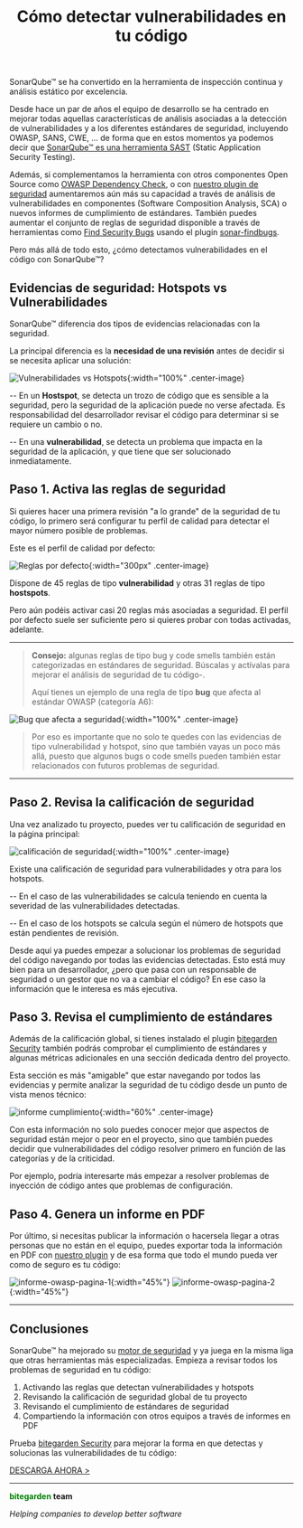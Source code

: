 ﻿---
layout: post_es
title: Cómo detectar vulnerabilidades en tu código
description: SonarQube™ se ha convertido en la herramienta de inspección continua y análisis estático por excelencia. Desde hace un par de años el equipo de desarrollo se ha centrado en mejorar todas aquellas características de análisis asociadas a la detección de vulnerabilidades y a los diferentes estándares de seguridad, incluyendo OWASP, SANS, CWE, ...

english: how-to-detect-vulnerabilities-in-your-code
permalink: como-detectar-vulnerabilidades-en-el-codigo
---

SonarQube™ se ha convertido en la herramienta de inspección continua y análisis estático por excelencia. 

Desde hace un par de años el equipo de desarrollo se ha centrado en mejorar todas aquellas características de análisis
asociadas a la detección de vulnerabilidades y a los diferentes estándares de seguridad, incluyendo OWASP, SANS, CWE, ... 
de forma que en estos momentos ya podemos decir que [SonarQube™ es una herramienta SAST](https://www.sonarqube.org/features/security/) 
(Static Application Security Testing). 

Además, si complementamos la herramienta con otros componentes Open Source como 
[OWASP Dependency Check](https://owasp.org/www-project-dependency-check/), o con [nuestro plugin de
seguridad](/sonarqube-security) aumentaremos aún más su capacidad a través de análisis de vulnerabilidades en 
componentes (Software Composition Analysis, SCA) o nuevos informes de cumplimiento de estándares. También puedes aumentar
el conjunto de reglas de seguridad disponible a través de herramientas como [Find Security Bugs](https://find-sec-bugs.github.io)
usando el plugin [sonar-findbugs](https://github.com/spotbugs/sonar-findbugs).

Pero más allá de todo esto, ¿cómo detectamos vulnerabilidades en el código con SonarQube™?

## **Evidencias de seguridad:** Hotspots vs Vulnerabilidades

SonarQube™ diferencia dos tipos de evidencias relacionadas con la seguridad.

La principal diferencia es la **necesidad de una revisión** antes de decidir si se necesita aplicar una solución:

![Vulnerabilidades vs Hotspots](/img/posts/hotspots-vulnerabilities.png){:width="100%" .center-image}

-- En un **Hostspot**, se detecta un trozo de código que es sensible a la seguridad, pero la seguridad de la aplicación 
puede no verse afectada. Es responsabilidad del desarrollador revisar el código para determinar si se requiere un cambio o 
no.

-- En una **vulnerabilidad**, se detecta un problema que impacta en la seguridad de la aplicación, y que tiene que ser
solucionado inmediatamente.

## **Paso 1.** Activa las reglas de seguridad

Si quieres hacer una primera revisión "a lo grande" de la seguridad de tu código, lo primero será configurar tu perfil
de calidad para detectar el mayor número posible de problemas.

Este es el perfil de calidad por defecto: 

![Reglas por defecto](/img/posts/default-security-rules.png){:width="300px" .center-image}

Dispone de 45 reglas de tipo **vulnerabilidad** y otras 31 reglas de tipo **hostspots**. 

Pero aún podéis activar casi 20 reglas más asociadas a seguridad. El perfil por defecto suele ser suficiente pero si 
quieres probar con todas activadas, adelante.

---
> **Consejo:** algunas reglas de tipo bug y code smells también están 
> categorizadas en estándares de seguridad. Búscalas y actívalas para mejorar el análisis de seguridad de tu código-.
>
> Aquí tienes un ejemplo de una regla de tipo **bug** que afecta al estándar OWASP (categoría A6):

![Bug que afecta a seguridad](/img/posts/bug-security-rule.png){:width="100%" .center-image}

> Por eso es importante que no solo te quedes con las evidencias de tipo vulnerabilidad y hotspot, sino que también vayas
> un poco más allá, puesto que algunos bugs o code smells pueden también estar relacionados con futuros problemas de seguridad.

---

## **Paso 2.** Revisa la calificación de seguridad

Una vez analizado tu proyecto, puedes ver tu calificación de seguridad en la página principal:


![calificación de seguridad](/img/posts/overall-security-rating.png){:width="100%" .center-image}

Existe una calificación de seguridad para vulnerabilidades y otra para los hotspots. 

-- En el caso de las vulnerabilidades se calcula teniendo en cuenta la severidad de las vulnerabilidades detectadas.
 
-- En el caso de los hotspots se calcula según el número de hotspots que están pendientes de revisión.

Desde aquí ya puedes empezar a solucionar los problemas de seguridad del código navegando por todas las evidencias 
detectadas. Esto está muy bien para un desarrollador, ¿pero que pasa con un responsable de seguridad o un gestor que no
va a cambiar el código? En ese caso la información que le interesa es más ejecutiva.

## **Paso 3.** Revisa el cumplimiento de estándares

Además de la calificación global, si tienes instalado el plugin [bitegarden Security](/sonarqube-security) también podrás
comprobar el cumplimiento de estándares y algunas métricas adicionales en una sección dedicada dentro del proyecto. 

Esta sección es más "amigable" que estar navegando por todos las evidencias y permite analizar la seguridad de tu código 
desde un punto de vista menos técnico:

![informe cumplimiento](/img/posts/bitegarden-security-owasp-page.png){:width="60%" .center-image}

Con esta información no solo puedes conocer mejor que aspectos de seguridad están mejor o peor en el proyecto, sino que
también puedes decidir que vulnerabilidades del código resolver primero en función de las categorías y de la criticidad.

Por ejemplo, podría interesarte más empezar a resolver problemas de inyección de código antes que problemas de configuración.

## **Paso 4.** Genera un informe en PDF

Por último, si necesitas publicar la información o hacersela llegar a otras personas que no están en el equipo, puedes 
exportar toda la información en PDF con [nuestro plugin](/sonarqube-security) y de esa forma que todo el mundo pueda ver
 como de seguro es tu código:

![informe-owasp-pagina-1](/img/posts/owasp-report-page-1.png){:width="45%"} ![informe-owasp-pagina-2](/img/posts/owasp-report-page-2.png){:width="45%"}

---

## Conclusiones

SonarQube™ ha mejorado su [motor de seguridad](https://blog.sonarsource.com/what-is-taint-analysis) y ya juega en la misma 
liga que otras herramientas más especializadas. Empieza a revisar todos los problemas de seguridad en tu código:

1. Activando las reglas que detectan vulnerabilidades y hotspots
2. Revisando la calificación de seguridad global de tu proyecto
3. Revisando el cumplimiento de estándares de seguridad
4. Compartiendo la información con otros equipos a través de informes en PDF

Prueba [bitegarden Security](/sonarqube-security) para mejorar la forma en que detectas y solucionas las vulnerabilidades
de tu código:

<a href="/es/sonarqube-security-trial-form" class="btn btn-primary btn-call-to-action fancybox">DESCARGA AHORA ></a>

---
**<span style="color: green">bitegarden</span> team**

_Helping companies to develop better software_





